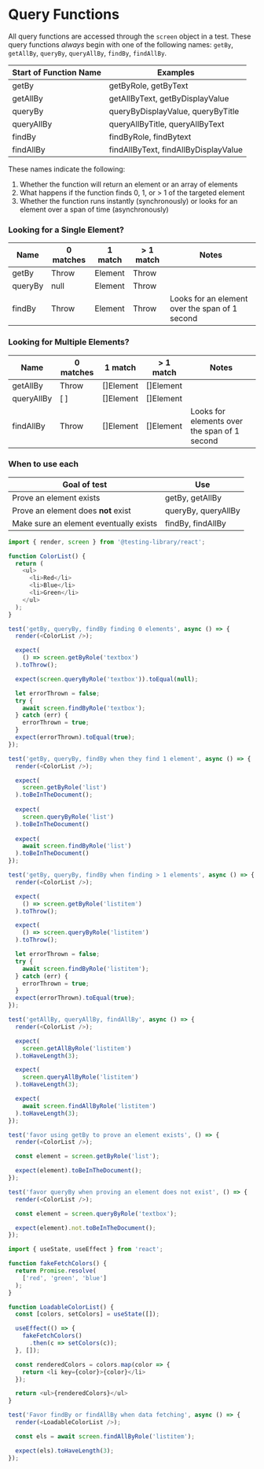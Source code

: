 # Query  Functions

All query functions are accessed through the `screen` object in a test.  These query functions *always* begin with one of the following names: `getBy`, `getAllBy`, `queryBy`, `queryAllBy`, `findBy`, `findAllBy`. 

| Start of Function Name | Examples                             |
|------------------------|--------------------------------------|
| getBy                  | getByRole, getByText                 |
| getAllBy               | getAllByText, getByDisplayValue      |
| queryBy                | queryByDisplayValue, queryByTitle    |
| queryAllBy             | queryAllByTitle, queryAllByText      |
| findBy                 | findByRole, findBytext               |
| findAllBy              | findAllByText, findAllByDisplayValue |

These names indicate the following:

1. Whether the function will return an element or an array of elements
2. What happens if the function finds 0, 1, or > 1 of the targeted element
3. Whether the function runs instantly (synchronously) or looks for an element over a span of time (asynchronously)


### Looking for a Single Element?

| Name    | 0 matches | 1 match | > 1 match | Notes                                          |
|---------|-----------|---------|-----------|------------------------------------------------|
| getBy   | Throw     | Element | Throw     |                                                |
| queryBy | null      | Element | Throw     |                                                |
| findBy  | Throw     | Element | Throw     | Looks for an element over the span of 1 second |


### Looking for Multiple Elements?

| Name       | 0 matches | 1 match   | > 1 match | Notes                                        |
|------------|-----------|-----------|-----------|----------------------------------------------|
| getAllBy   | Throw     | []Element | []Element |                                              |
| queryAllBy | [ ]       | []Element | []Element |                                              |
| findAllBy  | Throw     | []Element | []Element | Looks for elements over the span of 1 second |


### When to use each

| Goal of test                           | Use                 |
|----------------------------------------|---------------------|
| Prove an element exists                | getBy, getAllBy     |
| Prove an element does **not** exist        | queryBy, queryAllBy |
| Make sure an element eventually exists | findBy, findAllBy   |

```javascript
import { render, screen } from '@testing-library/react';

function ColorList() {
  return (
    <ul> 
      <li>Red</li> 
      <li>Blue</li>
      <li>Green</li>
    </ul>
  );
}
```


```javascript
test('getBy, queryBy, findBy finding 0 elements', async () => {
  render(<ColorList />);

  expect(
    () => screen.getByRole('textbox')
  ).toThrow();

  expect(screen.queryByRole('textbox')).toEqual(null);

  let errorThrown = false;
  try {
    await screen.findByRole('textbox');
  } catch (err) {
    errorThrown = true;
  }
  expect(errorThrown).toEqual(true);
});
```

```javascript
test('getBy, queryBy, findBy when they find 1 element', async () => {
  render(<ColorList />);

  expect(
    screen.getByRole('list')
  ).toBeInTheDocument();
  
  expect(
    screen.queryByRole('list')
  ).toBeInTheDocument()
  
  expect(
    await screen.findByRole('list')
  ).toBeInTheDocument()
});
```

```javascript
test('getBy, queryBy, findBy when finding > 1 elements', async () => {
  render(<ColorList />);

  expect(
    () => screen.getByRole('listitem')
  ).toThrow();

  expect(
    () => screen.queryByRole('listitem')
  ).toThrow();

  let errorThrown = false;
  try {
    await screen.findByRole('listitem');
  } catch (err) {
    errorThrown = true;
  }
  expect(errorThrown).toEqual(true);
});
```

```javascript
test('getAllBy, queryAllBy, findAllBy', async () => {
  render(<ColorList />);

  expect(
    screen.getAllByRole('listitem')
  ).toHaveLength(3);

  expect(
    screen.queryAllByRole('listitem')
  ).toHaveLength(3);

  expect(
    await screen.findAllByRole('listitem')
  ).toHaveLength(3);
});
```

```javascript
test('favor using getBy to prove an element exists', () => {
  render(<ColorList />);

  const element = screen.getByRole('list');

  expect(element).toBeInTheDocument();
});
```

```javascript
test('favor queryBy when proving an element does not exist', () => {
  render(<ColorList />);

  const element = screen.queryByRole('textbox');

  expect(element).not.toBeInTheDocument();
});
```

```javascript
import { useState, useEffect } from 'react';

function fakeFetchColors() {
  return Promise.resolve(
    ['red', 'green', 'blue']
  );
}

function LoadableColorList() {
  const [colors, setColors] = useState([]);

  useEffect(() => {
    fakeFetchColors()
      .then(c => setColors(c));
  }, []);

  const renderedColors = colors.map(color => {
    return <li key={color}>{color}</li>
  });

  return <ul>{renderedColors}</ul>
}
```

```javascript
test('Favor findBy or findAllBy when data fetching', async () => {
  render(<LoadableColorList />);

  const els = await screen.findAllByRole('listitem');

  expect(els).toHaveLength(3);
});
```
